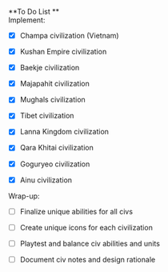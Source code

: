 **To Do List
              **                                 
Implement:                                               
- [X] Champa civilization (Vietnam)
          
- [X] Kushan Empire civilization
          
- [X] Baekje civilization
          
- [X] Majapahit civilization
          
- [X] Mughals civilization
          
- [X] Tibet civilization
          
- [X] Lanna Kingdom civilization
          
- [X] Qara Khitai civilization
          
- [x] Goguryeo civilization
          
- [X] Ainu civilization

Wrap-up:          
- [ ] Finalize unique abilities for all civs
          
- [ ] Create unique icons for each civilization
          
- [ ] Playtest and balance civ abilities and units
          
 - [ ] Document civ notes and design rationale
